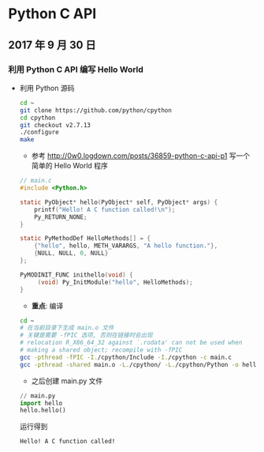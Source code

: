 # Python C API

## 2017 年 9 月 30 日

### 利用 Python C API 编写 Hello World

+ 利用 Python 源码

  ```bash
  cd ~
  git clone https://github.com/python/cpython
  cd cpython
  git checkout v2.7.13
  ./configure
  make
  ```

  + 参考 http://0w0.logdown.com/posts/36859-python-c-api-p1 写一个简单的 Hello World 程序

  ```c
  // main.c
  #include <Python.h>

  static PyObject* hello(PyObject* self, PyObject* args) {
      printf("Hello! A C function called!\n");
      Py_RETURN_NONE;
  }

  static PyMethodDef HelloMethods[] = {
      {"hello", hello, METH_VARARGS, "A hello function."},
      {NULL, NULL, 0, NULL}
  };

  PyMODINIT_FUNC inithello(void) {
       (void) Py_InitModule("hello", HelloMethods);
  }
  ```

  + **重点**: 编译

  ```bash
  cd ~
  # 在当前目录下生成 main.o 文件 
  # 关键是需要 -fPIC 选项, 否则在链接时会出现
  # relocation R_X86_64_32 against `.rodata' can not be used when 
  # making a shared object; recompile with -fPIC
  gcc -pthread -fPIC -I./cpython/Include -I./cpython -c main.c
  gcc -pthread -shared main.o -L./cpython/ -L./cpython/Python -o hello.so
  ```

  + 之后创建 main.py 文件

  ```python
  // main.py
  import hello
  hello.hello()
  ```

  运行得到

  ```bash
  Hello! A C function called!
  ```

  ​



















